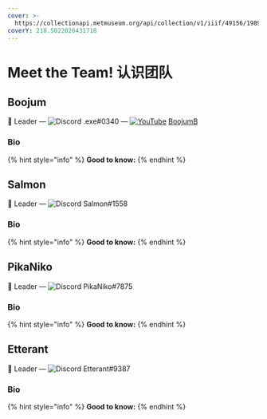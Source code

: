 ```yaml
---
cover: >-
  https://collectionapi.metmuseum.org/api/collection/v1/iiif/49156/198919/main-image
coverY: 218.5022026431718
---
```


# Meet the Team! 认识团队

## Boojum

👋 Leader — ![Discord](https://emoji.gg/assets/emoji/1127-discord.png) .exe#0340 — [![YouTube](https://emoji.gg/assets/emoji/6177-youtube.png)](https://emoji.gg/emoji/6177-youtube) [BoojumB](https://www.youtube.com/channel/UC\_ra54-zmreDkXJKMLmcL8g)

### Bio

{% hint style="info" %}
**Good to know:**&#x20;
{% endhint %}

## Salmon

👋 Leader — ![Discord](https://emoji.gg/assets/emoji/1127-discord.png) Salmon#1558

### Bio

{% hint style="info" %}
**Good to know:**
{% endhint %}

## PikaNiko

👋 Leader — ![Discord](https://emoji.gg/assets/emoji/1127-discord.png) PikaNiko#7875

### Bio

{% hint style="info" %}
**Good to know:**
{% endhint %}

## Etterant

👋 Leader — ![Discord](https://emoji.gg/assets/emoji/1127-discord.png) Etterant#9387

### Bio

{% hint style="info" %}
**Good to know:**
{% endhint %}

